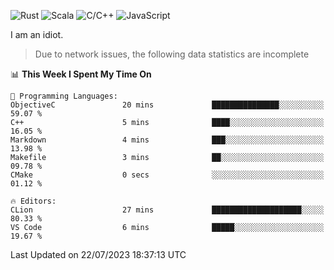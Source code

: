 ![Rust](https://img.shields.io/badge/Rust-000000?style=flat-square&logo=rust&logoColor=white)
![Scala](https://img.shields.io/badge/Scala-DC322F?style=flat-square&logo=Scala)
![C/C++](https://img.shields.io/badge/C++-00599c?style=flat-square&logo=C%2B%2B)
![JavaScript](https://img.shields.io/badge/JavaScript-323330?style=flat-square&logo=javascript&logoColor=F7DF1E)

I am an idiot.

> Due to network issues, the following data statistics are incomplete

<!--START_SECTION:waka-->
📊 **This Week I Spent My Time On** 

```text
💬 Programming Languages: 
ObjectiveC               20 mins             ███████████████░░░░░░░░░░   59.07 % 
C++                      5 mins              ████░░░░░░░░░░░░░░░░░░░░░   16.05 % 
Markdown                 4 mins              ███░░░░░░░░░░░░░░░░░░░░░░   13.98 % 
Makefile                 3 mins              ██░░░░░░░░░░░░░░░░░░░░░░░   09.78 % 
CMake                    0 secs              ░░░░░░░░░░░░░░░░░░░░░░░░░   01.12 % 

🔥 Editors: 
CLion                    27 mins             ████████████████████░░░░░   80.33 % 
VS Code                  6 mins              █████░░░░░░░░░░░░░░░░░░░░   19.67 % 
```


 Last Updated on 22/07/2023 18:37:13 UTC
<!--END_SECTION:waka-->
